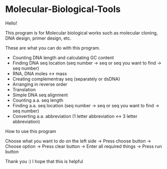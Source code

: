 # Molecular-Biological-Tools

Hello!

This program is for Molecular biological works such as molecular cloning, DNA design, primer design, etc.

These are what you can do with this program.
  - Counting DNA length and calculating GC content
  - Finding DNA seq location (seq number -> seq  or  seq you want to find -> seq number)
  - RNA, DNA moles <-> mass
  - Creating complementray seq (separately or dsDNA)
  - Arranging in reverse order
  - Translation
  - Simple DNA seq alignment
  - Counting a.a. seq length
  - Finding a.a. seq location (seq number -> seq  or  seq you want to find -> seq number)
  - Converting a.a. abbreviation (1 letter abbreviation <-> 3 letter abbreviation)


How to use this program

Choose what you want to do on the left side
-> Press choose button
-> Choose option
-> Press clear button
-> Enter all required things
-> Press run button

Thank you :) I hope that this is helpful
